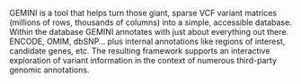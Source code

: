 GEMINI is a tool that helps turn those giant, sparse VCF variant matrices (millions of rows, thousands of columns) into a simple, accessible database. Within the database GEMINI annotates with just about everything out there. ENCODE, OMIM, dbSNP… plus internal annotations like regions of interest, candidate genes, etc. The resulting framework supports an interactive exploration of variant information in the context of numerous third-party genomic annotations.
